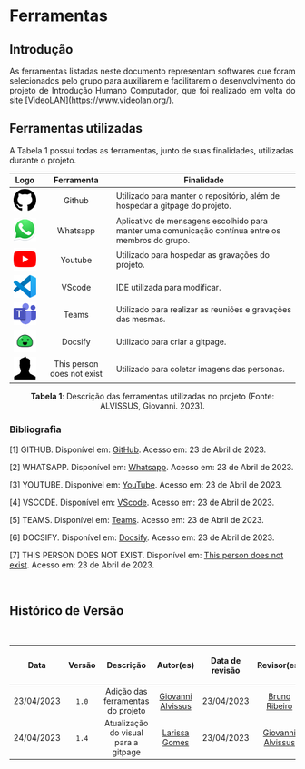 <div class="body">

# Ferramentas

## Introdução

  <p align="justify">As ferramentas listadas neste documento representam softwares que foram selecionados pelo grupo para auxiliarem e facilitarem o
  desenvolvimento do projeto de Introdução Humano Computador, que foi realizado em volta do site [VideoLAN](https://www.videolan.org/).</p>

## Ferramentas utilizadas

A Tabela 1 possui todas as ferramentas, junto de suas finalidades, utilizadas durante o projeto.

| Logo | Ferramenta | Finalidade |
| :-----: | :----: | ----------- |
| <img src="../img/icon/github-icon.png" alt="Github" width=50px> | Github  | Utilizado para manter o repositório, além de hospedar a gitpage do projeto. |
| <img src="../img/icon/icon-whatsapp.png" alt="Whatsapp" width=50px> | Whatsapp | Aplicativo de mensagens escolhido para manter uma comunicação contínua entre os membros do grupo. |
| <img src="../img/icon/icon-youtube.png" alt="YouTube" width=50px> | Youtube | Utilizado para hospedar as gravações do projeto. |
| <img src="../img/icon/icon-vscode.png" alt="VScode" width=50px> | VScode | IDE utilizada para modificar. |
| <img src="../img/icon/icon-teams.png" alt="Teams" width=50px> | Teams | Utilizado para realizar as reuniões e gravações das mesmas. |
| <img src="../img/icon/icon-docsify.png" alt="Docsify" width=50px> | Docsify | Utilizado para criar a gitpage. |
| <img src="../img/icon/icon-thisperson.png" alt="This person does not exist" width=50px> | This person does not exist | Utilizado para coletar imagens das personas. |

<div align= "center">
<p><b>Tabela 1</b>: Descrição das ferramentas utilizadas no projeto (Fonte: ALVISSUS, Giovanni. 2023). </p>
</div>

### Bibliografia

[1] GITHUB. Disponível em: [GitHub](https://github.com). Acesso em: 23 de Abril de 2023.

[2] WHATSAPP. Disponível em: [Whatsapp](https://www.whatsapp.com/). Acesso em: 23 de Abril de 2023.

[3] YOUTUBE. Disponível em: [YouTube](https://youtube.com). Acesso em: 23 de Abril de 2023.

[4] VSCODE. Disponível em: [VScode](https://code.visualstudio.com/). Acesso em: 23 de Abril de 2023.

[5] TEAMS. Disponível em: [Teams](https://www.microsoft.com/pt-br/microsoft-teams/log-in). Acesso em: 23 de Abril de 2023.

[6] DOCSIFY. Disponível em: [Docsify](https://docsify.js.org). Acesso em: 23 de Abril de 2023.

[7] THIS PERSON DOES NOT EXIST. Disponível em: [This person does not exist](https://this-person-does-not-exist.com/en). Acesso em: 23 de Abril de 2023.

<br/>

## Histórico de Versão

<br/>

| <p align="center">Data</p> | <p align="center">Versão</p> | <p align="center">Descrição</p> | <p align="center">Autor(es)</p> | <p align="center">Data de revisão</p> | <p align="center">Revisor(es)</p> |
| :-: | :-: | :-: | :-: | :-: | :-: |
| 23/04/2023 | `1.0` | Adição das ferramentas do projeto | [Giovanni Alvissus](https://github.com/giovanni1106) | 23/04/2023 | [Bruno Ribeiro](https://github.com/BrunoRiibeiro) |
| 24/04/2023 | `1.4` | Atualização do visual para a gitpage| [Larissa Gomes](https://github.com/larigs) | 23/04/2023 | [Giovanni Alvissus](https://github.com/giovanni1106) |

</div>
